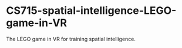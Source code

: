 # CS715-spatial-intelligence-LEGO-game-in-VR
The LEGO game in VR for training spatial intelligence. 
